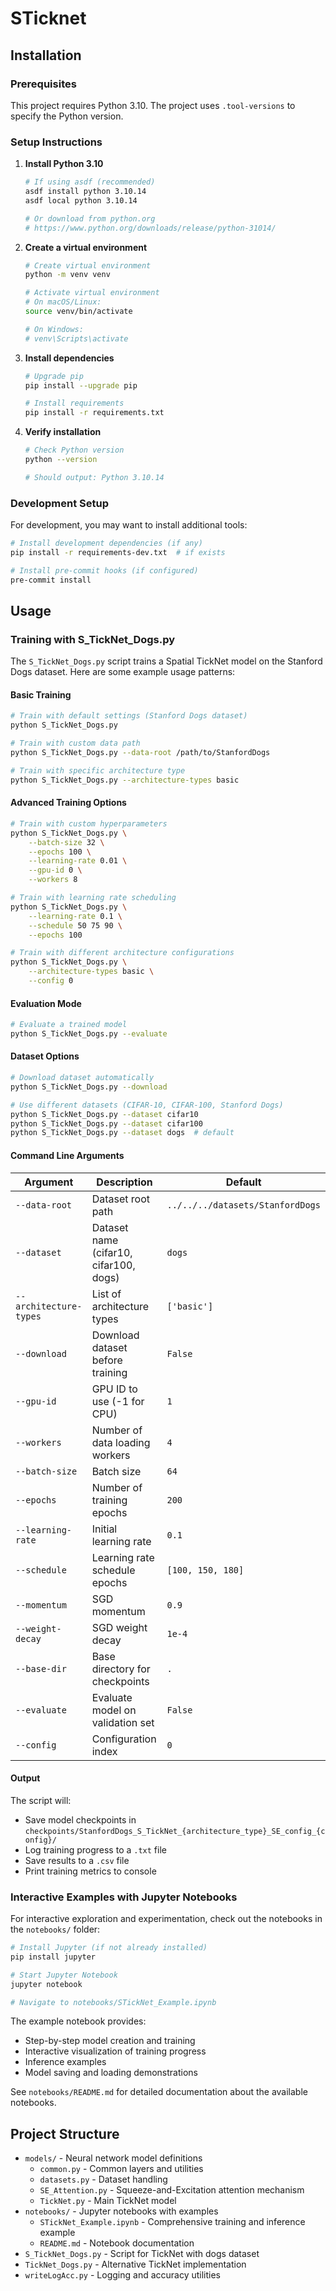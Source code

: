 # STicknet

## Installation

### Prerequisites

This project requires Python 3.10. The project uses `.tool-versions` to specify the Python version.

### Setup Instructions

1. **Install Python 3.10**
   ```bash
   # If using asdf (recommended)
   asdf install python 3.10.14
   asdf local python 3.10.14
   
   # Or download from python.org
   # https://www.python.org/downloads/release/python-31014/
   ```

2. **Create a virtual environment**
   ```bash
   # Create virtual environment
   python -m venv venv
   
   # Activate virtual environment
   # On macOS/Linux:
   source venv/bin/activate
   
   # On Windows:
   # venv\Scripts\activate
   ```

3. **Install dependencies**
   ```bash
   # Upgrade pip
   pip install --upgrade pip
   
   # Install requirements
   pip install -r requirements.txt
   ```

4. **Verify installation**
   ```bash
   # Check Python version
   python --version
   
   # Should output: Python 3.10.14
   ```

### Development Setup

For development, you may want to install additional tools:

```bash
# Install development dependencies (if any)
pip install -r requirements-dev.txt  # if exists

# Install pre-commit hooks (if configured)
pre-commit install
```

## Usage

### Training with S_TickNet_Dogs.py

The `S_TickNet_Dogs.py` script trains a Spatial TickNet model on the Stanford Dogs dataset. Here are some example usage patterns:

#### Basic Training
```bash
# Train with default settings (Stanford Dogs dataset)
python S_TickNet_Dogs.py

# Train with custom data path
python S_TickNet_Dogs.py --data-root /path/to/StanfordDogs

# Train with specific architecture type
python S_TickNet_Dogs.py --architecture-types basic
```

#### Advanced Training Options
```bash
# Train with custom hyperparameters
python S_TickNet_Dogs.py \
    --batch-size 32 \
    --epochs 100 \
    --learning-rate 0.01 \
    --gpu-id 0 \
    --workers 8

# Train with learning rate scheduling
python S_TickNet_Dogs.py \
    --learning-rate 0.1 \
    --schedule 50 75 90 \
    --epochs 100

# Train with different architecture configurations
python S_TickNet_Dogs.py \
    --architecture-types basic \
    --config 0
```

#### Evaluation Mode
```bash
# Evaluate a trained model
python S_TickNet_Dogs.py --evaluate
```

#### Dataset Options
```bash
# Download dataset automatically
python S_TickNet_Dogs.py --download

# Use different datasets (CIFAR-10, CIFAR-100, Stanford Dogs)
python S_TickNet_Dogs.py --dataset cifar10
python S_TickNet_Dogs.py --dataset cifar100
python S_TickNet_Dogs.py --dataset dogs  # default
```

#### Command Line Arguments

| Argument | Description | Default |
|----------|-------------|---------|
| `--data-root` | Dataset root path | `../../../datasets/StanfordDogs` |
| `--dataset` | Dataset name (cifar10, cifar100, dogs) | `dogs` |
| `--architecture-types` | List of architecture types | `['basic']` |
| `--download` | Download dataset before training | `False` |
| `--gpu-id` | GPU ID to use (-1 for CPU) | `1` |
| `--workers` | Number of data loading workers | `4` |
| `--batch-size` | Batch size | `64` |
| `--epochs` | Number of training epochs | `200` |
| `--learning-rate` | Initial learning rate | `0.1` |
| `--schedule` | Learning rate schedule epochs | `[100, 150, 180]` |
| `--momentum` | SGD momentum | `0.9` |
| `--weight-decay` | SGD weight decay | `1e-4` |
| `--base-dir` | Base directory for checkpoints | `.` |
| `--evaluate` | Evaluate model on validation set | `False` |
| `--config` | Configuration index | `0` |

#### Output

The script will:
- Save model checkpoints in `checkpoints/StanfordDogs_S_TickNet_{architecture_type}_SE_config_{config}/`
- Log training progress to a `.txt` file
- Save results to a `.csv` file
- Print training metrics to console

### Interactive Examples with Jupyter Notebooks

For interactive exploration and experimentation, check out the notebooks in the `notebooks/` folder:

```bash
# Install Jupyter (if not already installed)
pip install jupyter

# Start Jupyter Notebook
jupyter notebook

# Navigate to notebooks/STickNet_Example.ipynb
```

The example notebook provides:
- Step-by-step model creation and training
- Interactive visualization of training progress
- Inference examples
- Model saving and loading demonstrations

See `notebooks/README.md` for detailed documentation about the available notebooks.

## Project Structure

- `models/` - Neural network model definitions
  - `common.py` - Common layers and utilities
  - `datasets.py` - Dataset handling
  - `SE_Attention.py` - Squeeze-and-Excitation attention mechanism
  - `TickNet.py` - Main TickNet model
- `notebooks/` - Jupyter notebooks with examples
  - `STickNet_Example.ipynb` - Comprehensive training and inference example
  - `README.md` - Notebook documentation
- `S_TickNet_Dogs.py` - Script for TickNet with dogs dataset
- `TickNet_Dogs.py` - Alternative TickNet implementation
- `writeLogAcc.py` - Logging and accuracy utilities